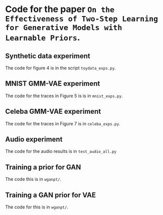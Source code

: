 # Code for the paper ``On the Effectiveness of Two-Step Learning for Generative Models with Learnable Priors``. 

## Synthetic data experiment

The code for figure 4 is in the script `toydata_exps.py`.  

## MNIST GMM-VAE experiment 

The code for the traces in Figure 5 is is in `mnist_exps.py`. 


## Celeba GMM-VAE experiment

The code for the traces in Figure 7 is in `celeba_exps.py`.

## Audio experiment 

The code for the audio results is in `test_audio_all.py`

## Training a prior for GAN

The code this is in `wganpt/`. 

## Training a GAN prior for VAE

The code for this is in `wganpt/`. 


